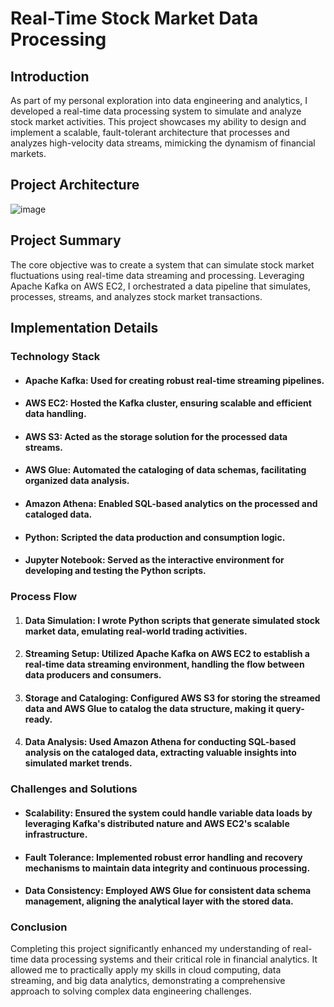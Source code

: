 # Real-Time Stock Market Data Processing

## Introduction

As part of my personal exploration into data engineering and analytics, I developed a real-time data processing system to simulate and analyze stock market activities. This project showcases my ability to design and implement a scalable, fault-tolerant architecture that processes and analyzes high-velocity data streams, mimicking the dynamism of financial markets.

## Project Architecture

![image](https://github.com/mayurcodes13/stock-market-real-time/assets/146315481/a03c6ab8-9159-4fb5-b762-4af1cf9d3b84)

## Project Summary

The core objective was to create a system that can simulate stock market fluctuations using real-time data streaming and processing. Leveraging Apache Kafka on AWS EC2, I orchestrated a data pipeline that simulates, processes, streams, and analyzes stock market transactions.

## Implementation Details
### Technology Stack

* #### Apache Kafka:  Used for creating robust real-time streaming pipelines.
* #### AWS EC2:  Hosted the Kafka cluster, ensuring scalable and efficient data handling.
* #### AWS S3:  Acted as the storage solution for the processed data streams.
* #### AWS Glue:  Automated the cataloging of data schemas, facilitating organized data analysis.
* #### Amazon Athena:  Enabled SQL-based analytics on the processed and cataloged data.
* #### Python:  Scripted the data production and consumption logic.
* #### Jupyter Notebook:  Served as the interactive environment for developing and testing the Python scripts.

### Process Flow

1. #### Data Simulation: I wrote Python scripts that generate simulated stock market data, emulating real-world trading activities.
2. #### Streaming Setup: Utilized Apache Kafka on AWS EC2 to establish a real-time data streaming environment, handling the flow between data producers and consumers.
3. #### Storage and Cataloging: Configured AWS S3 for storing the streamed data and AWS Glue to catalog the data structure, making it query-ready.
4. #### Data Analysis: Used Amazon Athena for conducting SQL-based analysis on the cataloged data, extracting valuable insights into simulated market trends.

### Challenges and Solutions

* #### Scalability: Ensured the system could handle variable data loads by leveraging Kafka's distributed nature and AWS EC2's scalable infrastructure.
* #### Fault Tolerance: Implemented robust error handling and recovery mechanisms to maintain data integrity and continuous processing.
* #### Data Consistency: Employed AWS Glue for consistent data schema management, aligning the analytical layer with the stored data.

### Conclusion

Completing this project significantly enhanced my understanding of real-time data processing systems and their critical role in financial analytics. It allowed me to practically apply my skills in cloud computing, data streaming, and big data analytics, demonstrating a comprehensive approach to solving complex data engineering challenges.
